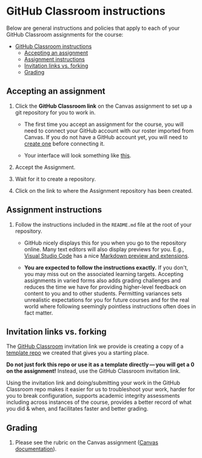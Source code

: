 # GitHub Classroom instructions

Below are general instructions and policies that apply to each of your GitHub Classroom assignments for the course:

- [GitHub Classroom instructions](#github-classroom-instructions)
  - [Accepting an assignment](#accepting-an-assignment)
  - [Assignment instructions](#assignment-instructions)
  - [Invitation links vs. forking](#invitation-links-vs-forking)
  - [Grading](#grading)

## Accepting an assignment

1. Click the **GitHub Classroom link** on the Canvas assignment to set up a git repository for you to work in.

    * The first time you accept an assignment for the course, you will need to connect your GitHub account with our roster imported from Canvas. If you do not have a GitHub account yet, you will need to [create one](https://github.com/join) before connecting it.

    * Your interface will look something like [this](https://github.blog/2020-03-18-set-up-your-digital-classroom-with-github-classroom/#what-your-students-see).

1. Accept the Assignment.

1. Wait for it to create a repository.

1. Click on the link to where the Assignment repository has been created.

## Assignment instructions

1. Follow the instructions included in the `README.md` file at the root of your repository.
   
   * GitHub nicely displays this for you when you go to the repository online. Many text editors will also display previews for you. E.g., [Visual Studio Code](https://code.visualstudio.com/) has a nice [Markdown preview and extensions](https://code.visualstudio.com/docs/languages/markdown).

   * **You are expected to follow the instructions exactly.** If you don't, you may miss out on the associated learning targets. Accepting assignments in varied forms also adds grading challenges and reduces the time we have for providing higher-level feedback on content to you and to other students. Permitting variances sets unrealistic expectations for you for future courses and for the real world where following seemingly pointless instructions often does in fact matter.

## Invitation links vs. forking

The [GitHub Classroom](classroom.github.com/) invitation link we provide is creating a copy of a [template repo](https://docs.github.com/en/free-pro-team@latest/github/creating-cloning-and-archiving-repositories/creating-a-template-repository) we created that gives you a starting place.

**Do not just fork this repo or use it as a template directly — you will get a 0 on the assignment!** Instead, use the GitHub Classroom invitation link.

Using the invitation link and doing/submitting your work in the GitHub Classroom repo makes it easier for us to troubleshoot your work, harder for you to break configuration, supports academic integrity assessments including across instances of the course, provides a better record of what you did & when, and facilitates faster and better grading.

## Grading

1. Please see the rubric on the Canvas assignment ([Canvas documentation](https://community.canvaslms.com/t5/Student-Guide/How-do-I-view-the-rubric-for-my-assignment/ta-p/275)).